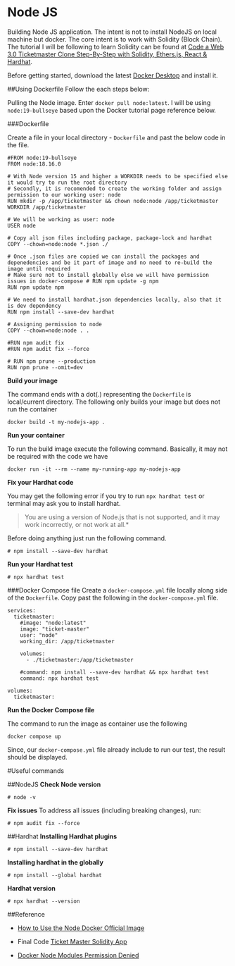 # Node JS

Building Node JS application.
The intent is not to install NodeJS on local machine but docker.
The core intent is to work with Solidity (Block Chain). The tutorial I will be following to learn Solidity can be found at [Code a Web 3.0 Ticketmaster Clone Step-By-Step with Solidity, Ethers.js, React & Hardhat](https://www.youtube.com/watch?v=_H9Qppf13GI&t=2271s).


Before getting started, download the latest [Docker Desktop](https://www.docker.com/products/docker-desktop/) and install it.

##Using Dockerfile
Follow the each steps below:

Pulling the Node image. Enter `docker pull node:latest`. I will be using `node:19-bullseye` based upon the Docker tutorial page reference below.


###Dockerfile

Create a file in your local directory - `Dockerfile` and past the below code in the file.

```
#FROM node:19-bullseye
FROM node:18.16.0

# With Node version 15 and higher a WORKDIR needs to be specified else it would try to run the root directory
# Secondly, it is recomended to create the working folder and assign permission to our working user: node
RUN mkdir -p /app/ticketmaster && chown node:node /app/ticketmaster
WORKDIR /app/ticketmaster

# We will be working as user: node
USER node

# Copy all json files including package, package-lock and hardhat
COPY --chown=node:node *.json ./

# Once .json files are copied we can install the packages and depenedencies and be it part of image and no need to re-build the image until required
# Make sure not to install globally else we will have permission issues in docker-compose # RUN npm update -g npm
RUN npm update npm

# We need to install hardhat.json dependencies locally, also that it is dev dependency
RUN npm install --save-dev hardhat

# Assigning permission to node
COPY --chown=node:node . .

#RUN npm audit fix
#RUN npm audit fix --force

# RUN npm prune --production
RUN npm prune --omit=dev
```

**Build your image**

The command ends with a dot(.) representing the `Dockerfile` is local/current directory. The following only builds your image but does not run the container

```
docker build -t my-nodejs-app .
```

**Run your container**

To run the build image execute the following command. Basically, it may not be required with the code we have

```
docker run -it --rm --name my-running-app my-nodejs-app
```

**Fix your Hardhat code**

You may get the following error if you try to run `npx hardhat test` or terminal may ask you to install hardhat.

> You are using a version of Node.js that is not supported, and it may work incorrectly, or not work at all.*

Before doing anything just run the following command.

```
# npm install --save-dev hardhat
```

**Run your Hardhat test**

```
# npx hardhat test
```

###Docker Compose file
Create a `docker-compose.yml` file locally along side of the `Dockerfile`. Copy past the following in the `docker-compose.yml` file.

```
services:
  ticketmaster:
    #image: "node:latest"
    image: "ticket-master"
    user: "node"
    working_dir: /app/ticketmaster

    volumes:
      - ./ticketmaster:/app/ticketmaster

    #command: npm install --save-dev hardhat && npx hardhat test
    command: npx hardhat test

volumes:
  ticketmaster:
```

**Run the Docker Compose file**

The command to run the image as container use the following

```
docker compose up
```
Since, our `docker-compose.yml` file already include to run our test, the result should be displayed. 


#Useful commands

##NodeJS
**Check Node version**

```
# node -v
```
**Fix issues**
To address all issues (including breaking changes), run:

```
# npm audit fix --force
```

##Hardhat
**Installing Hardhat plugins**

```
# npm install --save-dev hardhat
```
**Installing hardhat in the globally**

```
# npm install --global hardhat
```

**Hardhat version**

```
# npx hardhat --version
```


##Reference
* [How to Use the Node Docker Official Image](https://www.docker.com/blog/how-to-use-the-node-docker-official-image/)

* Final Code [Ticket Master Solidity App](https://github.com/dappuniversity/tokenmaster)

* [Docker Node Modules Permission Denied](https://www.codeconcisely.com/posts/docker-node-modules-permission-denied/)